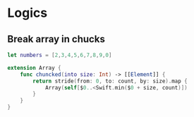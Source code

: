 # Logics

## Break array in chucks 
```swift
let numbers = [2,3,4,5,6,7,8,9,0]

extension Array {
    func chuncked(into size: Int) -> [[Element]] {
        return stride(from: 0, to: count, by: size).map {
            Array(self[$0..<Swift.min($0 + size, count)])
        }
    }
}
```
